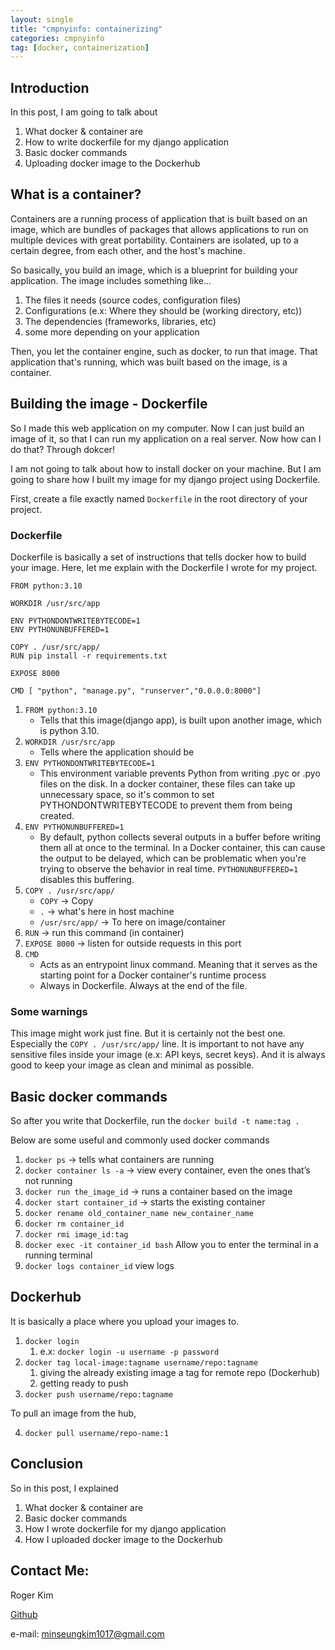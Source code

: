 ```yaml
---
layout: single
title: "cmpnyinfo: containerizing"
categories: cmpnyinfo
tag: [docker, containerization]
---
```


## Introduction

In this post, I am going to talk about

1. What docker & container are
2. How to write dockerfile for my django application
3. Basic docker commands
4. Uploading docker image to the Dockerhub

## What is a container?

Containers are a running process of application that is built based on an image, which are bundles of  packages that allows applications to run on multiple devices with great portability. Containers are isolated, up to a certain degree, from each other, and the host's machine.

So basically, you build an image, which is a blueprint for building your application. The image includes something like...

1. The files it needs (source codes, configuration files)
2. Configurations (e.x: Where they should be (working directory, etc))
3. The dependencies (frameworks, libraries, etc)
4. some more depending on your application

Then, you let the container engine, such as docker, to run that image. That application that's running, which was built based on the image, is a container.

## Building the image - Dockerfile

So I made this web application on my computer. Now I can just build an image of it, so that I can run my application on a real server. Now how can I do that? Through dokcer!

I am not going to talk about how to install docker on your machine. But I am going to share how I built my image for my django project using Dockerfile.

First, create a file exactly named `Dockerfile` in the root directory of your project.

### Dockerfile

Dockerfile is basically a set of instructions that tells docker how to build your image. Here, let me explain with the Dockerfile I wrote for my project.
```
FROM python:3.10

WORKDIR /usr/src/app

ENV PYTHONDONTWRITEBYTECODE=1
ENV PYTHONUNBUFFERED=1

COPY . /usr/src/app/
RUN pip install -r requirements.txt

EXPOSE 8000

CMD [ "python", "manage.py", "runserver","0.0.0.0:8000"]
```
1. ```FROM python:3.10```
    - Tells that this image(django app), is built upon another image, which is python 3.10.
2. ```WORKDIR /usr/src/app```
    - Tells where the application should be
3. ```ENV PYTHONDONTWRITEBYTECODE=1```
    - This environment variable prevents Python from writing .pyc or .pyo files on the disk. In a docker container, these files can take up unnecessary space, so it's common to set PYTHONDONTWRITEBYTECODE to prevent them from being created.
4. ```ENV PYTHONUNBUFFERED=1```
    - By default, python collects several outputs in a buffer before writing them all at once to the terminal. In a Docker container, this can cause the output to be delayed, which can be problematic when you're trying to observe the behavior in real time. ```PYTHONUNBUFFERED=1``` disables this buffering.
5. ```COPY . /usr/src/app/```
    - ```COPY``` -> Copy
    - ```.``` -> what's here in host machine
    - ```/usr/src/app/``` -> To here on image/container
6. ```RUN``` -> run this command (in container)
7. ```EXPOSE 8000``` -> listen for outside requests in this port
8. ```CMD```
    - Acts as an entrypoint linux command. Meaning that it serves as the starting point for a Docker container's runtime process
    - Always in Dockerfile. Always at the end of the file.

### Some warnings

This image might work just fine. But it is certainly not the best one. Especially the ```COPY . /usr/src/app/``` line. It is important to not have any sensitive files inside your image (e.x: API keys, secret keys). And it is always good to keep your image as clean and minimal as possible.

## Basic docker commands

So after you write that Dockerfile, run the `docker build -t name:tag .`

Below are some useful and commonly used docker commands

1. `docker ps` -> tells what containers are running
2. `docker container ls -a` -> view every container, even the ones that’s not running
4. `docker run the_image_id` -> runs a container based on the image
5. `docker start container_id` -> starts the existing container
6. `docker rename old_container_name new_container_name`
7. `docker rm container_id`
8. `docker rmi image_id:tag`
9. `docker exec -it container_id bash`  Allow you to enter the terminal in a running terminal
10. `docker logs container_id` view logs

## Dockerhub

It is basically a place where you upload your images to.

1. `docker login`
    1. e.x: `docker login -u username -p password`
2. `docker tag local-image:tagname username/repo:tagname`
    1. giving the already existing image a tag for remote repo (Dockerhub)
    2. getting ready to push
3. `docker push username/repo:tagname`

To pull an image from the hub,

4. `docker pull username/repo-name:1`

## Conclusion

So in this post, I explained 
1. What docker & container are
1. Basic docker commands
1. How I wrote dockerfile for my django application
1. How I uploaded docker image to the Dockerhub

## Contact Me:

Roger Kim

[Github](https://github.com/RogerKimJazzLover)

e-mail: <minseungkim1017@gmail.com> 